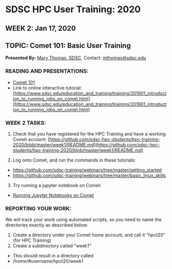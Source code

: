 # SDSC HPC User Training:  2020
## WEEK 2: Jan 17, 2020

## TOPIC:  Comet 101: Basic User Training
**Presented By:** [Mary Thomas, SDSC](https://hpc-students.sdsc.edu/instr_bios/mary_thomas.html),  Contact: mthomas@sdsc.edu

### READING AND PRESENTATIONS:
* [Comet 101](./Running-Jobs-on-Comet-04-11-2019.pdf)
* Link to online interactive tutorial: 
[https://www.sdsc.edu/education_and_training/training/201901_introduction_to_running_jobs_on_comet.html](https://www.sdsc.edu/education_and_training/training/201901_introduction_to_running_jobs_on_comet.html) 

### WEEK 2 TASKS:
1. Check that you have registered for the HPC Training and have a working Comet account:
[https://github.com/sdsc-hpc-students/hpc-training-2020/blob/master/week1/README.md](https://github.com/sdsc-hpc-students/hpc-training-2020/blob/master/week1/README.md)

2. Log onto Comet, and run the commands in these tutorials:
* https://github.com/sdsc-training/webinars/tree/master/getting_started
* https://github.com/sdsc-training/webinars/tree/master/basic_linux_skills


3. Try running a jupyter notebook on Comet:
* [Running Jupyter Notebooks on Comet](https://github.com/sdsc-hpc-students/hpc-training-2020/blob/master/basic_tutorials/how-to-run-notebooks-on-comet.md)

### REPORTING YOUR WORK:
We will track your work using automated scripts, so you need to name the directories exactly as described below:

1. Create a directory under your Comet home account, and call it "hpct20" (for HPC Training)
2. Create a subdirectory called "week1"
* This should result in a directory called 
*	/home/#username/hpct20/week1

